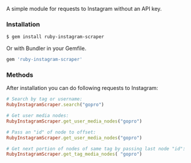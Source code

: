 А simple module for requests to Instagram without an API key.

### Installation

```sh
$ gem install ruby-instagram-scraper
```

Or with Bundler in your Gemfile.

```ruby
gem 'ruby-instagram-scraper'
```

### Methods

After installation you can do following requests to Instagram:

```ruby
# Search by tag or username:
RubyInstagramScraper.search("gopro")

# Get user media nodes:
RubyInstagramScraper.get_user_media_nodes("gopro")

# Pass an "id" of node to offset:
RubyInstagramScraper.get_user_media_nodes("gopro")

# Get next portion of nodes of same tag by passing last node "id":
RubyInstagramScraper.get_tag_media_nodes( "gopro")
```
